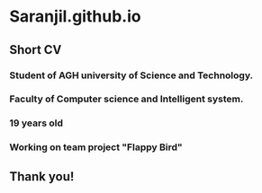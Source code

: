 # Saranjil.github.io

## Short CV

### Student of AGH university of Science and Technology. 
### Faculty of Computer science and Intelligent system.
### 19 years old
### Working on team project "Flappy Bird"

## Thank you!
